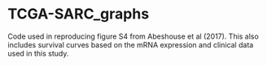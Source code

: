 # TCGA-SARC_graphs
Code used in reproducing figure S4 from Abeshouse et al (2017). This also includes survival curves based on the mRNA expression and clinical data used in this study.
